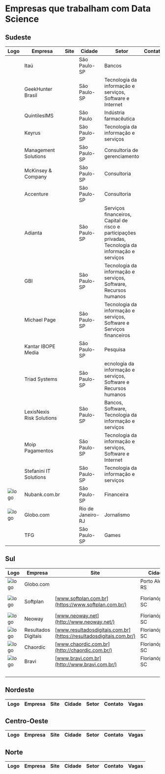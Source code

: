# Empresas que trabalham com Data Science 

## Sudeste
| Logo  | Empresa  |  Site  | Cidade  |  Setor | Contato | Vagas |
|---|---|---|---|---|---|---|
|   | Itaú |   | São Paulo-SP | Bancos |   |   |
|   | GeekHunter Brasil |   | São Paulo-SP | Tecnologia da informação e serviços, Software e Internet |   |   |
|   | QuintilesIMS |  | São Paulo | Indústria farmacêutica |   |   |
|   | Keyrus |   | São Paulo-SP | Tecnologia da informação e serviços |   |   |
|   | Management Solutions |   | São Paulo-SP | Consultoria de gerenciamento |   |   |
|   | McKinsey & Company |   | São Paulo-SP | Consultoria |   |   |
|   | Accenture |   | São Paulo-SP | Consultoria |   |   |
|   | Adianta |   | São Paulo-SP | Serviços financeiros, Capital de risco e participações privadas, Tecnologia da informação e serviços |   |   |
|   | GBI |   | São Paulo-SP | Tecnologia da informação e serviços, Software, Recursos humanos |   |   |
|   | Michael Page |   | São Paulo-SP | Tecnologia da informação e serviços, Software e Serviços financeiros |   |   |
|   | Kantar IBOPE Media |   | São Paulo-SP | Pesquisa |   |   |
|   | Triad Systems |   | São Paulo-SP | ecnologia da informação e serviços, Software e Recursos humanos |   |   |
|   | LexisNexis Risk Solutions |   | São Paulo-SP | Bancos, Software, Tecnologia da informação e serviços |   |   |
|   | Moip Pagamentos |   | São Paulo-SP | Tecnologia da informação e serviços, Software e Internet |   |   |
|   | Stefanini IT Solutions |   | São Paulo-SP | Tecnologia da informação e serviços |   |   |
|  ![logo](http://i.imgur.com/Zzz9TXf.png) | Nubank.com.br |   | São Paulo-SP   | Financeira  |   |  https://nubank.workable.com/ |
|  ![logo](http://s.glbimg.com/en/ho/static/globo_com_2016/img/home_200x200.png) | Globo.com |   | Rio de Janeiro-RJ  | Jornalismo  |   |   |
|   | TFG |   | São Paulo-SP   | Games  |   |  https://www.tfgco.com/ |

## Sul 
| Logo  | Empresa  |  Site  | Cidade  |  Setor | Contato | Vagas |
|---|---|---|---|---|---|---|
| ![logo](http://s.glbimg.com/en/ho/static/globo_com_2016/img/home_200x200.png) | Globo.com |   | Porto Alegre-RS   | Jornalismo  |   |   |
| ![logo](https://images.duckduckgo.com/iu/?u=http%3A%2F%2Finaitec.com.br%2Fwp-content%2Fuploads%2F2015%2F02%2Flogo-softplan.png&f=1) | Softplan  |  [www.softplan.com.br](https://www.softplan.com.br/) | Florianópolis-SC  | Justiça/Gestão Pública/Indústria Civil  |   | https://www.softplan.com.br/carreira/  |
| ![logo](http://www.dzigual.com.br/wp-content/uploads/2015/12/neo_way_01_t.jpg) | Neoway  | [www.neoway.net](http://www.neoway.net/)  | Florianópolis-SC  | Dados  |   |   |
| ![logo](https://images.duckduckgo.com/iu/?u=http%3A%2F%2Fresultadosdigitais.com.br%2Fwp-content%2Fuploads%2F2014%2F07%2FLogoResultadosDigitais_V2.png&f=1)  | Resultados Digitais  | [www.resultadosdigitais.com.br](https://resultadosdigitais.com.br/)  | Florianópolis-SC  | Marketing Digital  |   | [jobs.lever.co/resultadosdigitais](https://jobs.lever.co/resultadosdigitais/?lever-source=github_datascience) |
| ![logo](https://d1zx4fn8ox8446.cloudfront.net/filemanager.rboxfile/812ff4bc67b84c56aad8ad92006f3edd/LogoLNC_RecruiterBox.png)  | Chaordic  | [www.chaordic.com.br](http://chaordic.com.br/)  | Florianópolis-SC  | Inteligência para ecommerce  |   | http://chaordic.com.br/vagas |
| ![logo](https://scontent.fbnu1-1.fna.fbcdn.net/v/t1.0-1/p160x160/18519475_318128981950029_1032375590677144786_n.jpg?oh=1301ce39566a49a0cc2db10a19f40537&oe=59EF225E)  | Bravi  | [www.bravi.com.br](http://www.bravi.com.br/)  | Florianópolis-SC  |   |   |   |
|   |   |   |   |   |   | http://www.bravi.com.br/#jobs |

## Nordeste
| Logo  | Empresa  |  Site  | Cidade  |  Setor | Contato | Vagas |
|---|---|---|---|---|---|---|


## Centro-Oeste
| Logo  | Empresa  |  Site  | Cidade  |  Setor | Contato | Vagas |
|---|---|---|---|---|---|---|


## Norte
| Logo  | Empresa  |  Site  | Cidade  |  Setor | Contato | Vagas |
|---|---|---|---|---|---|---|
